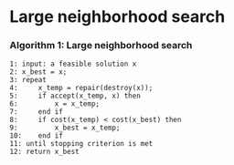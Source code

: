 
# Large neighborhood search

### Algorithm 1: Large neighborhood search


```
1: input: a feasible solution x
2: x_best = x;
3: repeat
4:     x_temp = repair(destroy(x));
5:     if accept(x_temp, x) then
6:         x = x_temp;
7:     end if
8:     if cost(x_temp) < cost(x_best) then
9:         x_best = x_temp;
10:    end if
11: until stopping criterion is met
12: return x_best
```